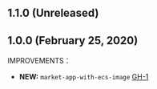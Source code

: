 ## 1.1.0 (Unreleased)
## 1.0.0 (February 25, 2020)

IMPROVEMENTS：

- **NEW:** `market-app-with-ecs-image` [GH-1]( https://github.com/terraform-alicloud-modules/terraform-alicloud-market-app-with-ecs-image/pull/1)
